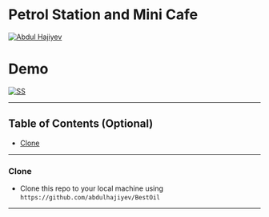 # Petrol Station and Mini Cafe

<a href="https://www.instagram.com/abdulhajiyev"><img src="https://imgur.com/v9KTmOd.png" title="Abdulhajiyev" alt="Abdul Hajiyev"></a>


# Demo

[![SS](https://imgur.com/hWTUbHn.png)]()


---

## Table of Contents (Optional)
- [Clone](#clone)
---
### Clone
- Clone this repo to your local machine using `https://github.com/abdulhajiyev/BestOil`
---
